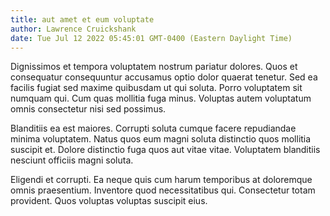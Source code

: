 ```yaml
---
title: aut amet et eum voluptate
author: Lawrence Cruickshank
date: Tue Jul 12 2022 05:45:01 GMT-0400 (Eastern Daylight Time)
---
```

Dignissimos et tempora voluptatem nostrum pariatur dolores. Quos et consequatur consequuntur accusamus optio dolor quaerat tenetur. Sed ea facilis fugiat sed maxime quibusdam ut qui soluta. Porro voluptatem sit numquam qui. Cum quas mollitia fuga minus. Voluptas autem voluptatum omnis consectetur nisi sed possimus.

 Blanditiis ea est maiores. Corrupti soluta cumque facere repudiandae minima voluptatem. Natus quos eum magni soluta distinctio quos mollitia suscipit et. Dolore distinctio fuga quos aut vitae vitae. Voluptatem blanditiis nesciunt officiis magni soluta.

 Eligendi et corrupti. Ea neque quis cum harum temporibus at doloremque omnis praesentium. Inventore quod necessitatibus qui. Consectetur totam provident. Quos voluptas voluptas suscipit eius.